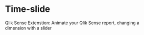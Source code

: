 # Time-slide
Qlik Sense Extenstion: Animate your Qlik Sense report, changing a dimension with a slider
